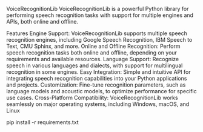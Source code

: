 VoiceRecognitionLib
VoiceRecognitionLib is a powerful Python library for performing speech recognition tasks with support for multiple engines and APIs, both online and offline.

Features
Engine Support: VoiceRecognitionLib supports multiple speech recognition engines, including Google Speech Recognition, IBM Speech to Text, CMU Sphinx, and more.
Online and Offline Recognition: Perform speech recognition tasks both online and offline, depending on your requirements and available resources.
Language Support: Recognize speech in various languages and dialects, with support for multilingual recognition in some engines.
Easy Integration: Simple and intuitive API for integrating speech recognition capabilities into your Python applications and projects.
Customization: Fine-tune recognition parameters, such as language models and acoustic models, to optimize performance for specific use cases.
Cross-Platform Compatibility: VoiceRecognitionLib works seamlessly on major operating systems, including Windows, macOS, and Linux



pip install -r requirements.txt
